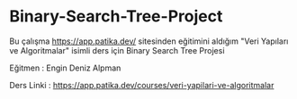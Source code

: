 # Binary-Search-Tree-Project
Bu çalışma https://app.patika.dev/ sitesinden eğitimini aldığım "Veri Yapıları ve Algoritmalar" isimli ders için Binary Search Tree Projesi

Eğitmen : Engin Deniz Alpman

Ders Linki : https://app.patika.dev/courses/veri-yapilari-ve-algoritmalar
